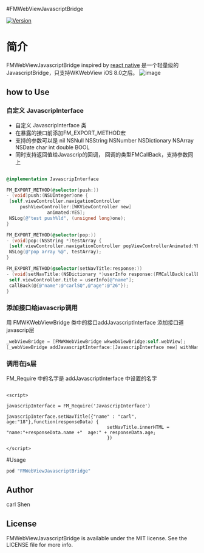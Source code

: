 #FMWebViewJavascriptBridge

[![Version](https://img.shields.io/cocoapods/v/FMWebViewJavascriptBridge.svg?style=flat)](http://cocoapods.org/pods/FMWebViewJavascriptBridge)

# 简介

FMWebViewJavascriptBridge inspired by [react native](https://github.com/facebook/react-native) 是一个轻量级的JavascriptBridge，只支持WKWebView iOS 8.0之后。
![image](http://7xs4ye.com1.z0.glb.clouddn.com/jsbridge.png)


## how to Use

### 自定义 JavascripInterface

* 自定义 JavascripInterface 类
* 在暴露的接口前添加FM_EXPORT_METHOD宏
* 支持的参数可以是 nil NSNull NSString NSNumber NSDictionary NSArray NSDate char int double BOOL
* 同时支持返回值给Javascrip的回调， 回调的类型FMCallBack，支持参数同上

 ``` objective-c

@implementation JavascripInterface

FM_EXPORT_METHOD(@selector(push:))
- (void)push:(NSUInteger)one {
  [self.viewController.navigationController
      pushViewController:[WKViewController new]
                animated:YES];
  NSLog(@"test push%ld", (unsigned long)one);
}

FM_EXPORT_METHOD(@selector(pop:))
- (void)pop:(NSString *)testArray {
  [self.viewController.navigationController popViewControllerAnimated:YES];
  NSLog(@"pop array %@", testArray);
}

FM_EXPORT_METHOD(@selector(setNavTitle:response:))
- (void)setNavTitle:(NSDictionary *)userInfo response:(FMCallBack)callBack {
  self.viewController.title = userInfo[@"name"];
  callBack(@{@"name":@"carlSQ",@"age":@"26"});
}

```

### 添加接口给javascrip调用

用 FMWKWebViewBridge 类中的接口addJavascriptInterface 添加接口道javascrip层

``` objective-c
_webViewBridge = [FMWKWebViewBridge wkwebViewBridge:self.webView];
[_webViewBridge addJavascriptInterface:[JavascripInterface new] withName:@"JavascripInterface"];

```

### 调用在js层

FM_Require 中的名字是 addJavascriptInterface 中设置的名字

``` javascrip

<script>

javascripInterface = FM_Require('JavascripInterface')

javascripInterface.setNavTitle({"name" : "carl", age:"18"},function(responseData) {
                                     setNavTitle.innerHTML = "name:"+responseData.name +"  age:" + responseData.age;
                                     })

</script>

```

#Usage

```ruby
pod "FMWebViewJavascriptBridge"
```

## Author

carl Shen

## License

FMWebViewJavascriptBridge is available under the MIT license. See the LICENSE file for more info.
